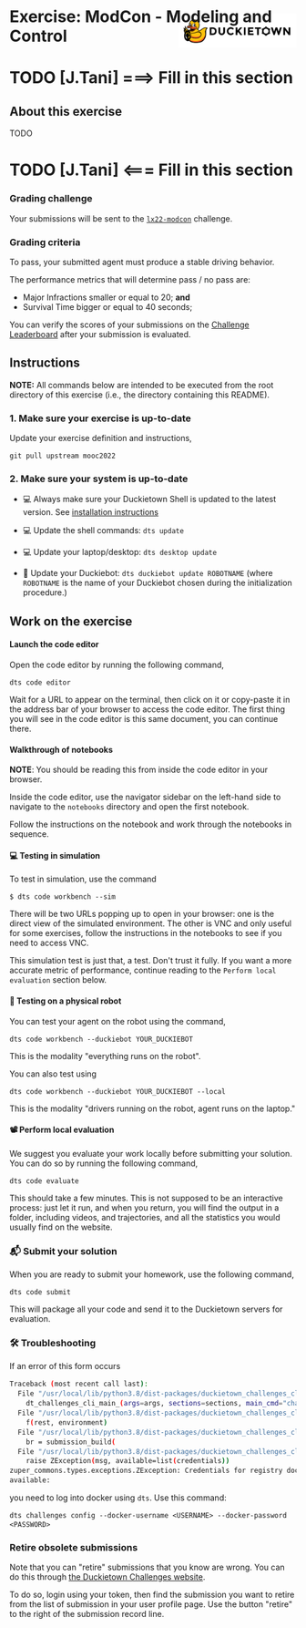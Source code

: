 # **Exercise: ModCon - Modeling and Control**
<img src="./assets/images/dtlogo.png" alt="Duckietown" height="60em" style="margin-top:-75px; display: block; float: right">


# TODO [J.Tani] ===> Fill in this section

## About this exercise
TODO

# TODO [J.Tani] <=== Fill in this section

### Grading challenge

Your submissions will be sent to the [`lx22-modcon`][challenge] challenge.


### Grading criteria

To pass, your submitted agent must produce a stable driving behavior.

The performance metrics that will determine pass / no pass are:
- Major Infractions smaller or equal to 20; **and**
- Survival Time bigger or equal to 40 seconds;

You can verify the scores of your submissions on the [Challenge Leaderboard][leaderboard] after your submission is evaluated.

[challenge]: https://challenges.duckietown.org/v4/humans/challenges/lx22-modcon
[leaderboard]: https://challenges.duckietown.org/v4/humans/challenges/lx22-modcon/leaderboard


## Instructions

**NOTE:** All commands below are intended to be executed from the root directory of this exercise (i.e., the directory containing this README).


### 1. Make sure your exercise is up-to-date

Update your exercise definition and instructions,

    git pull upstream mooc2022


### 2. Make sure your system is up-to-date

- 💻 Always make sure your Duckietown Shell is updated to the latest version. See [installation instructions](https://github.com/duckietown/duckietown-shell)

- 💻 Update the shell commands: `dts update`

- 💻 Update your laptop/desktop: `dts desktop update`

- 🚙 Update your Duckiebot: `dts duckiebot update ROBOTNAME` (where `ROBOTNAME` is the name of your Duckiebot chosen during the initialization procedure.)


## Work on the exercise

#### Launch the code editor

Open the code editor by running the following command,

```
dts code editor
```

Wait for a URL to appear on the terminal, then click on it or copy-paste it in the address bar
of your browser to access the code editor. The first thing you will see in the code editor is
this same document, you can continue there.


#### Walkthrough of notebooks

**NOTE**: You should be reading this from inside the code editor in your browser.

Inside the code editor, use the navigator sidebar on the left-hand side to navigate to the
`notebooks` directory and open the first notebook.

Follow the instructions on the notebook and work through the notebooks in sequence.


#### 💻 Testing in simulation

To test in simulation, use the command

    $ dts code workbench --sim

There will be two URLs popping up to open in your browser: one is the direct view of the
simulated environment. The other is VNC and only useful for some exercises, follow the instructions
in the notebooks to see if you need to access VNC.

This simulation test is just that, a test. Don't trust it fully. If you want a more accurate
metric of performance, continue reading to the `Perform local evaluation` section below.


#### 🚙 Testing on a physical robot

You can test your agent on the robot using the command,

    dts code workbench --duckiebot YOUR_DUCKIEBOT

This is the modality "everything runs on the robot".

You can also test using

    dts code workbench --duckiebot YOUR_DUCKIEBOT --local 

This is the modality "drivers running on the robot, agent runs on the laptop."


#### 📽 Perform local evaluation

We suggest you evaluate your work locally before submitting your solution.
You can do so by running the following command,

    dts code evaluate

This should take a few minutes.
This is not supposed to be an interactive process: just let it run, and when you return,
you will find the output in a folder, including videos, and trajectories, and all the statistics
you would usually find on the website.


### 📬 Submit your solution

When you are ready to submit your homework, use the following command,

    dts code submit

This will package all your code and send it to the Duckietown servers for evaluation.


### 🛠 Troubleshooting


If an error of this form occurs

```bash
Traceback (most recent call last):
  File "/usr/local/lib/python3.8/dist-packages/duckietown_challenges_cli/cli.py", line 76, in dt_challenges_cli_main
    dt_challenges_cli_main_(args=args, sections=sections, main_cmd="challenges")
  File "/usr/local/lib/python3.8/dist-packages/duckietown_challenges_cli/cli.py", line 203, in dt_challenges_cli_main_
    f(rest, environment)
  File "/usr/local/lib/python3.8/dist-packages/duckietown_challenges_cli/cli_submit.py", line 165, in dt_challenges_cli_submit
    br = submission_build(
  File "/usr/local/lib/python3.8/dist-packages/duckietown_challenges_cli/cmd_submit_build.py", line 41, in submission_build
    raise ZException(msg, available=list(credentials))
zuper_commons.types.exceptions.ZException: Credentials for registry docker.io not available
available:
```

you need to log into docker using `dts`. Use this command:

```
dts challenges config --docker-username <USERNAME> --docker-password <PASSWORD>
```


### Retire obsolete submissions

Note that you can "retire" submissions that you know are wrong.
You can do this through [the Duckietown Challenges website](https://challenges.duckietown.org/).

To do so, login using your token, then find the submission you want to retire from the list of submission
in your user profile page. Use the button "retire" to the right of the submission record line.
